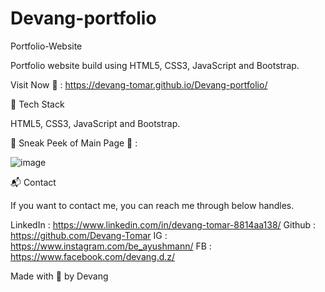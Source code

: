 # Devang-portfolio
Portfolio-Website

Portfolio website build using HTML5, CSS3, JavaScript and Bootstrap.

Visit Now 🚀 : https://devang-tomar.github.io/Devang-portfolio/

📌 Tech Stack

HTML5, CSS3, JavaScript and Bootstrap.

📌 Sneak Peek of Main Page 🙈 :

![image](https://user-images.githubusercontent.com/32426600/125337944-3c725b80-e36d-11eb-86ee-7796021f3461.png)

📬 Contact

If you want to contact me, you can reach me through below handles.

LinkedIn : https://www.linkedin.com/in/devang-tomar-8814aa138/
Github : https://github.com/Devang-Tomar
IG : https://www.instagram.com/be_ayushmann/
FB : https://www.facebook.com/devang.d.z/

Made with 💖 by Devang
